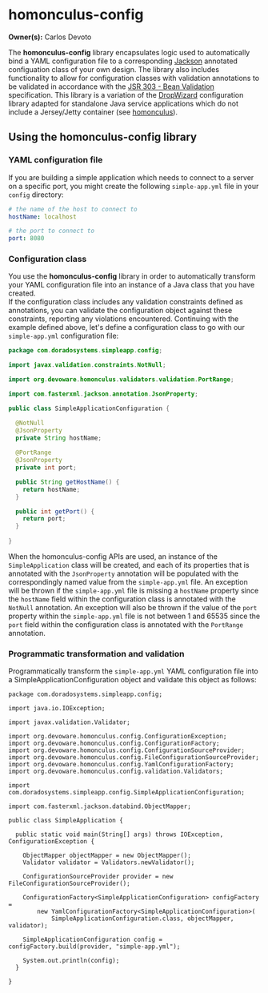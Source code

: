 # homonculus-config

**Owner(s):** Carlos Devoto

The **homonculus-config** library encapsulates logic used to automatically bind a YAML configuration file to a corresponding
[Jackson](https://github.com/FasterXML/jackson) annotated configuation class of your own design.  The library also includes functionality
to allow for configuration classes with validation annotations to be validated in accordance with the 
[JSR 303 - Bean Validation](http://beanvalidation.org/1.0/spec/) specification.  This library is a variation of the [DropWizard](http://www.dropwizard.io/1.0.0/docs/)
configuration library adapted for standalone Java service applications which do not include a Jersey/Jetty container (see [homonculus](https://github.com/cpdevoto/devoware-utils/tree/master/homonculus-core)).

## Using the homonculus-config library

### YAML configuration file

If you are building a simple application which needs to connect to a server on a specific port, 
you might create the following ```simple-app.yml``` file in your ```config``` directory:

```yaml
# the name of the host to connect to
hostName: localhost

# the port to connect to
port: 8080
```
### Configuration class

You use the **homonculus-config**
library in order to automatically transform your YAML configuration file into an instance of a Java class that you have created.  
If the configuration class includes any validation constraints defined as
annotations, you can validate the configuration object against these constraints, reporting any violations
encountered. Continuing with the example defined above, let's define a configuration class to go with our ```simple-app.yml``` configuration file:

```java
package com.doradosystems.simpleapp.config;

import javax.validation.constraints.NotNull;

import org.devoware.homonculus.validators.validation.PortRange;

import com.fasterxml.jackson.annotation.JsonProperty;

public class SimpleApplicationConfiguration {

  @NotNull
  @JsonProperty
  private String hostName;
  
  @PortRange
  @JsonProperty
  private int port;

  public String getHostName() {
    return hostName;
  }

  public int getPort() {
    return port;
  }
  
}
```
When the homonculus-config APIs are used, an instance of the ```SimpleApplication``` class will be created, and each of its properties that
is annotated with the ```JsonProperty``` annotation will be populated with the correspondingly named value from the ```simple-app.yml```
file. An exception will be thrown if the ```simple-app.yml``` file is missing a ```hostName``` property since the ```hostName``` field
within the configuration class is annotated with the ```NotNull``` annotation.  An exception will also be thrown if the value of the
```port``` property within the ```simple-app.yml``` file is not between 1 and 65535 since the ```port``` field within the configuration
class is annotated with the ```PortRange``` annotation.

### Programmatic transformation and validation
Programmatically transform the ```simple-app.yml``` YAML configuration file into a SimpleApplicationConfiguration object and validate
this object as follows:

```
package com.doradosystems.simpleapp.config;

import java.io.IOException;

import javax.validation.Validator;

import org.devoware.homonculus.config.ConfigurationException;
import org.devoware.homonculus.config.ConfigurationFactory;
import org.devoware.homonculus.config.ConfigurationSourceProvider;
import org.devoware.homonculus.config.FileConfigurationSourceProvider;
import org.devoware.homonculus.config.YamlConfigurationFactory;
import org.devoware.homonculus.config.validation.Validators;

import com.doradosystems.simpleapp.config.SimpleApplicationConfiguration;

import com.fasterxml.jackson.databind.ObjectMapper;

public class SimpleApplication {

  public static void main(String[] args) throws IOException, ConfigurationException {
    
    ObjectMapper objectMapper = new ObjectMapper();
    Validator validator = Validators.newValidator();
    
    ConfigurationSourceProvider provider = new FileConfigurationSourceProvider();

    ConfigurationFactory<SimpleApplicationConfiguration> configFactory =
        new YamlConfigurationFactory<SimpleApplicationConfiguration>(
            SimpleApplicationConfiguration.class, objectMapper, validator);
    
    SimpleApplicationConfiguration config = configFactory.build(provider, "simple-app.yml");
    
    System.out.println(config);
  }

}
```
